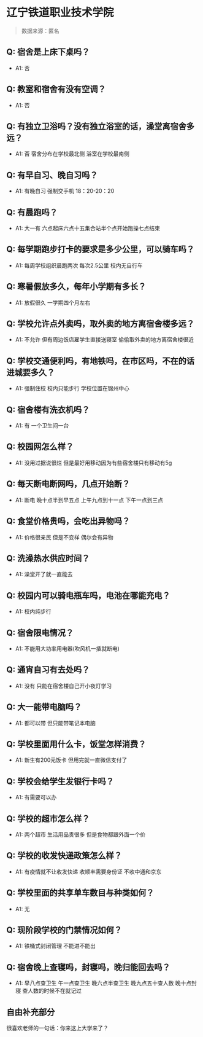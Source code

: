 # 辽宁铁道职业技术学院

> 数据来源：匿名

## Q: 宿舍是上床下桌吗？

- A1: 否

## Q: 教室和宿舍有没有空调？

- A1: 否

## Q: 有独立卫浴吗？没有独立浴室的话，澡堂离宿舍多远？

- A1: 否 宿舍分布在学校最北侧 浴室在学校最南侧

## Q: 有早自习、晚自习吗？

- A1: 有晚自习 强制交手机 18：20-20：20

## Q: 有晨跑吗？

- A1: 大一有 六点起床六点十五集合站半个点开始跑操七点结束

## Q: 每学期跑步打卡的要求是多少公里，可以骑车吗？

- A1: 每周学校组织晨跑两次 每次2.5公里 校内无自行车

## Q: 寒暑假放多久，每年小学期有多长？

- A1: 放假很久 一学期四个月左右

## Q: 学校允许点外卖吗，取外卖的地方离宿舍楼多远？

- A1: 不允许 但有周边饭店雇学生直接送寝室 偷偷取外卖的地方离宿舍楼很近

## Q: 学校交通便利吗，有地铁吗，在市区吗，不在的话进城要多久？

- A1: 强制住校 校内只能步行 学校位置在锦州中心

## Q: 宿舍楼有洗衣机吗？

- A1: 有 一个卫生间一台

## Q: 校园网怎么样？

- A1: 没用过据说很烂 但是最好用移动因为有些宿舍楼只有移动有5g

## Q: 每天断电断网吗，几点开始断？

- A1: 断电 晚十点半到早五点 上午九点到十一点 下午一点到三点

## Q: 食堂价格贵吗，会吃出异物吗？

- A1: 价格很亲民 但是不变样  偶尔会有异物

## Q: 洗澡热水供应时间？

- A1: 澡堂开了就一直能去

## Q: 校园内可以骑电瓶车吗，电池在哪能充电？

- A1: 校内纯步行

## Q: 宿舍限电情况？

- A1: 不能用大功率用电器(吹风机一插就断电)

## Q: 通宵自习有去处吗？

- A1: 没有 只能在宿舍楼自己开小夜灯学习

## Q: 大一能带电脑吗？

- A1: 都可以带 但只能带笔记本电脑

## Q: 学校里面用什么卡，饭堂怎样消费？

- A1: 新生有200元饭卡 但用完就一直微信支付了

## Q: 学校会给学生发银行卡吗？

- A1: 有需要可以办

## Q: 学校的超市怎么样？

- A1: 两个超市 生活用品贵很多 但是食物都跟外面一个价

## Q: 学校的收发快递政策怎么样？

- A1: 有疫情就不让收发快递 收顺丰需要身份证 不收中通和京东

## Q: 学校里面的共享单车数目与种类如何？

- A1: 无

## Q: 现阶段学校的门禁情况如何？

- A1: 铁桶式封闭管理 不能进不能出

## Q: 宿舍晚上查寝吗，封寝吗，晚归能回去吗？

- A1: 早八点查卫生 午一点查卫生 晚六点半查卫生 晚九点五十查人数 晚十点封寝 查人数的时候不在就记过

## 自由补充部分

很喜欢老师的一句话：你来这上大学来了？